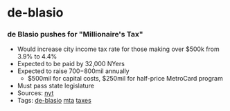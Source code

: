 # de-blasio
### de Blasio pushes for "Millionaire's Tax"

- Would increase city income tax rate for those making over $500k from 3.9% to 4.4%
- Expected to be paid by 32,000 NYers
- Expected to raise $700-$800mil annually
  - $500mil for capital costs, $250mil for half-price MetroCard program
- Must pass state legislature
- Sources: [nyt](https://www.nytimes.com/2017/08/06/nyregion/bill-de-blasio-will-push-for-tax-on-wealthy-to-fix-subway.html)
- Tags: [de-blasio](../tags/de-blasio.md) [mta](../tags/mta.md) [taxes](../tags/taxes.md)

